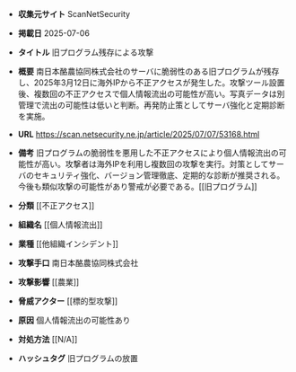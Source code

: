 - **収集元サイト**
ScanNetSecurity

- **掲載日**
2025-07-06

- **タイトル**
旧プログラム残存による攻撃

- **概要**
南日本酪農協同株式会社のサーバに脆弱性のある旧プログラムが残存し、2025年3月12日に海外IPから不正アクセスが発生した。攻撃ツール設置後、複数回の不正アクセスで個人情報流出の可能性が高い。写真データは別管理で流出の可能性は低いと判断。再発防止策としてサーバ強化と定期診断を実施。

- **URL**
https://scan.netsecurity.ne.jp/article/2025/07/07/53168.html

- **備考**
旧プログラムの脆弱性を悪用した不正アクセスにより個人情報流出の可能性が高い。攻撃者は海外IPを利用し複数回の攻撃を実行。対策としてサーバのセキュリティ強化、バージョン管理徹底、定期的な診断が推奨される。今後も類似攻撃の可能性があり警戒が必要である。[[旧プログラム]]

- **分類**
[[不正アクセス]]

- **組織名**
[[個人情報流出]]

- **業種**
[[他組織インシデント]]

- **攻撃手口**
南日本酪農協同株式会社

- **攻撃影響**
[[農業]]

- **脅威アクター**
[[標的型攻撃]]

- **原因**
個人情報流出の可能性あり

- **対処方法**
[[N/A]]

- **ハッシュタグ**
旧プログラムの放置
